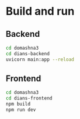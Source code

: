 # Build and run
## Backend
```bash
cd domashna3
cd dians-backend
uvicorn main:app --reload
```
## Frontend
```bash
cd domashna3
cd dians-frontend
npm build
npm run dev
```
